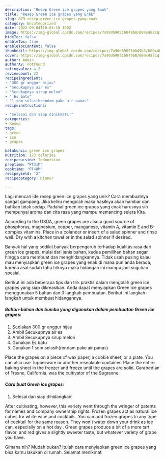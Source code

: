 ```yaml
---
description: "Resep Green ice grapes yang Enak"
title: "Resep Green ice grapes yang Enak"
slug: 673-resep-green-ice-grapes-yang-enak
category: Uncategorized
date: 2022-09-04T10:03:10.150Z
image: https://img-global.cpcdn.com/recipes/7a90d69051b049b8/680x482cq70/green-ice-grapes-foto-resep-utama.jpg
hideToc: false
enableToc: true
enableTocContent: false
thumbnail: https://img-global.cpcdn.com/recipes/7a90d69051b049b8/680x482cq70/green-ice-grapes-foto-resep-utama.jpg
cover: https://img-global.cpcdn.com/recipes/7a90d69051b049b8/680x482cq70/green-ice-grapes-foto-resep-utama.jpg
author: Admin
authorAv: notfound
ratingvalue: 4.2
reviewcount: 22
recipeingredient:
- "300 gr anggur hijau"
- "Secukupnya air es"
- "Secukupnya sirup melon"
- " Es batu"
- "1 sdm selasihrendam pake air panas"
recipeinstructions:

- "Selesai dan siap dinikmati!"
categories:
- Resep
tags:
- green
- ice
- grapes

katakunci: green ice grapes 
nutrition: 173 calories
recipecuisine: Indonesian
preptime: "PT31M"
cooktime: "PT48M"
recipeyield: "2"
recipecategory: Dinner

---
```





Lagi mencari ide resep green ice grapes yang unik? Cara membuatnya sangat gampang. Jika keliru mengolah maka hasilnya akan hambar dan bahkan tidak sedap. Padahal green ice grapes yang enak harusnya sih mempunyai aroma dan cita rasa yang mampu memancing selera Kita.





According to the USDA, green grapes are also a good source of phosphorus, magnesium, copper, manganese, vitamin A, vitamin E and B-complex vitamins. Place in a colander or insert of a salad spinner and rinse well. Dry with a kitchen towel or in the salad spinner if desired.

Banyak hal yang sedikit banyak berpengaruh terhadap kualitas rasa dari green ice grapes, mulai dari jenis bahan, kedua pemilihan bahan segar hingga cara membuat dan menghidangkannya. Tidak usah pusing kalau mau menyiapkan green ice grapes yang enak di mana pun anda berada, karena asal sudah tahu triknya maka hidangan ini mampu jadi suguhan spesial.






Berikut ini ada beberapa tips dan trik praktis dalam mengolah green ice grapes yang siap dikreasikan. Anda dapat menyiapkan Green ice grapes menggunakan 5 bahan dan 0 langkah pembuatan. Berikut ini langkah-langkah untuk membuat hidangannya.

<!--inarticleads1-->

##### Bahan-bahan dan bumbu yang digunakan dalam pembuatan Green ice grapes:

1. Sediakan 300 gr anggur hijau
1. Ambil Secukupnya air es
1. Ambil Secukupnya sirup melon
1. Gunakan  Es batu
1. Gunakan 1 sdm selasih(rendam pake air panas)


Place the grapes on a piece of wax paper, a cookie sheet, or a plate. You can also use Tupperware or another resealable container. Place the entire baking sheet in the freezer and freeze until the grapes are solid. Garabedian of Fresno, California, was the cultivator of the Sugraone. 

<!--inarticleads2-->

##### Cara buat Green ice grapes:


1. Selesai dan siap dihidangkan!

After cultivating, however, this variety went through the wringer of patents for names and company ownership rights. Frozen grapes act as natural ice cubes for white wine and cocktails. You can add frozen grapes to any type of cocktail for the same reason. They won&#39;t water down your drink as ice can, especially on a hot day.. Green grapes produce a bit of a more tart flavor, and red gives a slightly sweeter taste, but whatever variety of grape you have. 

Gimana nih? Mudah bukan? Itulah cara menyiapkan green ice grapes yang bisa kamu lakukan di rumah. Selamat menikmati
